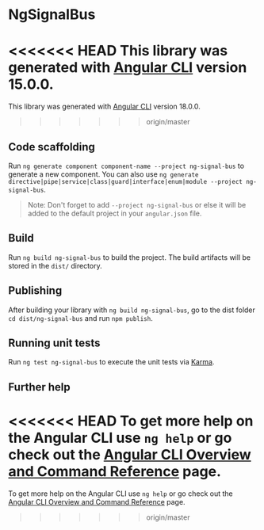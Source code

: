 # NgSignalBus

<<<<<<< HEAD
This library was generated with [Angular CLI](https://github.com/angular/angular-cli) version 15.0.0.
=======
This library was generated with [Angular CLI](https://github.com/angular/angular-cli) version 18.0.0.
>>>>>>> origin/master

## Code scaffolding

Run `ng generate component component-name --project ng-signal-bus` to generate a new component. You can also use `ng generate directive|pipe|service|class|guard|interface|enum|module --project ng-signal-bus`.
> Note: Don't forget to add `--project ng-signal-bus` or else it will be added to the default project in your `angular.json` file. 

## Build

Run `ng build ng-signal-bus` to build the project. The build artifacts will be stored in the `dist/` directory.

## Publishing

After building your library with `ng build ng-signal-bus`, go to the dist folder `cd dist/ng-signal-bus` and run `npm publish`.

## Running unit tests

Run `ng test ng-signal-bus` to execute the unit tests via [Karma](https://karma-runner.github.io).

## Further help

<<<<<<< HEAD
To get more help on the Angular CLI use `ng help` or go check out the [Angular CLI Overview and Command Reference](https://angular.io/cli) page.
=======
To get more help on the Angular CLI use `ng help` or go check out the [Angular CLI Overview and Command Reference](https://angular.dev/tools/cli) page.
>>>>>>> origin/master
